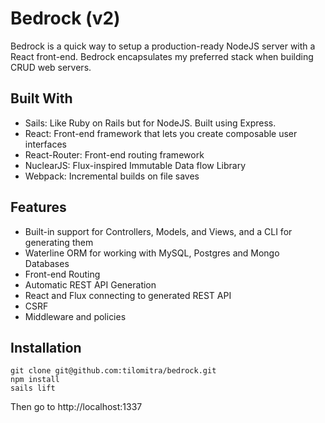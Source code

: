 # Bedrock (v2)

Bedrock is a quick way to setup a production-ready NodeJS server with a React front-end. Bedrock encapsulates my preferred stack when building CRUD web servers. 

## Built With
- Sails: Like Ruby on Rails but for NodeJS. Built using Express.
- React: Front-end framework that lets you create composable user interfaces
- React-Router: Front-end routing framework
- NuclearJS: Flux-inspired Immutable Data flow Library
- Webpack: Incremental builds on file saves

## Features
- Built-in support for Controllers, Models, and Views, and a CLI for generating them
- Waterline ORM for working with MySQL, Postgres and Mongo Databases
- Front-end Routing
- Automatic REST API Generation
- React and Flux connecting to generated REST API
- CSRF
- Middleware and policies

## Installation
```
git clone git@github.com:tilomitra/bedrock.git
npm install
sails lift
```

Then go to http://localhost:1337


